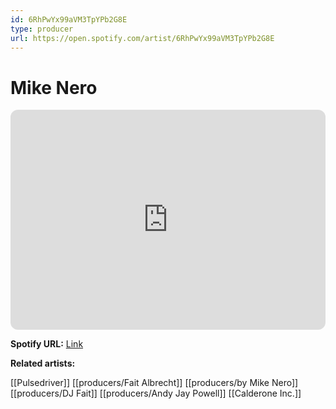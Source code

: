 ```yaml
---
id: 6RhPwYx99aVM3TpYPb2G8E
type: producer
url: https://open.spotify.com/artist/6RhPwYx99aVM3TpYPb2G8E
---
```

# Mike Nero

<iframe style="border-radius:12px" src="https://open.spotify.com/embed/artist/6RhPwYx99aVM3TpYPb2G8E" width="100%" height="352" frameBorder="0" allowfullscreen="" allow="autoplay; clipboard-write; encrypted-media; fullscreen; picture-in-picture" loading="lazy"></iframe>

**Spotify URL:** [Link](https://open.spotify.com/artist/6RhPwYx99aVM3TpYPb2G8E)

**Related artists:**

[[Pulsedriver]]
[[producers/Fait Albrecht]]
[[producers/by Mike Nero]]
[[producers/DJ Fait]]
[[producers/Andy Jay Powell]]
[[Calderone Inc.]]
